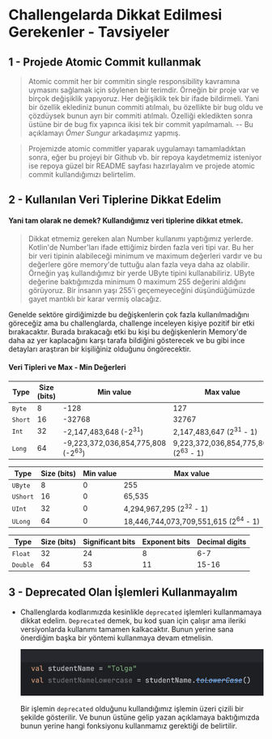 # Challengelarda Dikkat Edilmesi Gerekenler - Tavsiyeler

## 1 - Projede Atomic Commit kullanmak

> Atomic commit her bir commitin single responsibility kavramına uymasını sağlamak için söylenen bir terimdir.
> Örneğin bir proje var ve birçok değişiklik yapıyoruz. Her değişiklik tek bir ifade bildirmeli.
> Yani bir özellik eklediniz bunun commiti atılmalı, bu özellikte bir bug oldu ve çözdüysek bunun ayrı bir commiti
> atılmalı. Özelliği ekledikten sonra üstüne bir de bug fix yapınca ikisi tek bir commit yapılmamalı.
> -- Bu açıklamayı *Ömer Sungur* arkadaşımız yapmış.

> Projemizde atomic commitler yaparak uygulamayı tamamladıktan sonra, eğer bu projeyi bir Github vb. bir repoya
> kaydetmemiz isteniyor ise repoya güzel bir README sayfası hazırlayalım ve projede atomic commit kullandığımızı
> belirtelim.

## 2 - Kullanılan Veri Tiplerine Dikkat Edelim

#### Yani tam olarak ne demek? Kullandığımız veri tiplerine dikkat etmek.

> Dikkat etmemiz gereken alan Number kullanımı yaptığımız yerlerde. Kotlin'de Number'ları ifade ettiğimiz birden fazla
> veri tipi var. Bu her bir veri tipinin alabileceği minimum ve maximum değerleri vardır ve bu değerlere göre memory'de
> tuttuğu alan fazla veya daha az olabilir. Örneğin yaş kullandığımız bir yerde UByte tipini kullanabiliriz. UByte
> değerine
> baktığımızda minimum 0 maximum 255 değerini aldığını görüyoruz. Bir insanın yaşı 255'i geçemeyeceğini düşündüğümüzde
> gayet
> mantıklı bir karar vermiş olacağız.

Genelde sektöre girdiğimizde bu değişkenlerin çok fazla kullanılmadığını göreceğiz ama bu challenglarda, challenge
inceleyen
kişiye pozitif bir etki bırakacaktır. Burada bırakacağı etki bu kişi bu değişkenlerin Memory'de daha az yer kaplacağını
karşı tarafa bildiğini gösterecek ve bu gibi ince detayları araştıran bir kişiliğiniz olduğunu öngörecektir.

#### Veri Tipleri ve Max - Min Değerleri

| Type	    | Size (bits) | Min value                                    | Max value                                      |
|----------|-------------|----------------------------------------------|------------------------------------------------|
| `Byte`	  | 8           | -128                                         | 127                                            |
| `Short`	 | 16          | -32768                                       | 32767                                          |
| `Int`	   | 32          | -2,147,483,648 (-2<sup>31</sup>)             | 2,147,483,647 (2<sup>31</sup> - 1)             |
| `Long`	  | 64          | -9,223,372,036,854,775,808 (-2<sup>63</sup>) | 9,223,372,036,854,775,807 (2<sup>63</sup> - 1) |

| Type     | Size (bits) | Min value | Max value                                       |
|----------|-------------|-----------|-------------------------------------------------|
| `UByte`  | 8           | 0         | 255                                             |
| `UShort` | 16          | 0         | 65,535                                          |
| `UInt`   | 32          | 0         | 4,294,967,295 (2<sup>32</sup> - 1)              |
| `ULong`  | 64          | 0         | 18,446,744,073,709,551,615 (2<sup>64</sup> - 1) |

| Type	    | Size (bits) | Significant bits | Exponent bits | Decimal digits |
|----------|-------------|------------------|---------------|----------------|
| `Float`	 | 32          | 24               | 8             | 6-7            |
| `Double` | 64          | 53               | 11            | 15-16          |    

##  3 - Deprecated Olan İşlemleri Kullanmayalım

- Challenglarda kodlarımızda kesinlikle `deprecated` işlemleri kullanmamaya dikkat edelim. `Deprecated` demek,
  bu kod şuan için çalışır ama ileriki versiyonlarda kullanımı tamamen kalkacaktır. Bunun yerine sana önerdiğim başka
  bir
  yöntemi kullanmaya devam etmelisin.

  ![](../../screenshots/challenge/deprecated.png)

  Bir işlemin `deprecated` olduğunu kullandığımız işlemin üzeri çizili bir şekilde gösterilir. Ve bunun üstüne gelip 
  yazan açıklamaya baktığımızda bunun yerine hangi fonksiyonu kullanmamız gerektiği de belirtilir.



